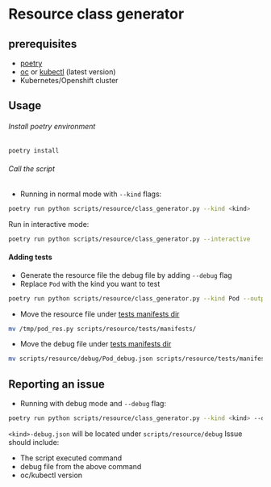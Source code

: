 # Resource class generator

## prerequisites

- [poetry](https://python-poetry.org/)
- [oc](https://mirror.openshift.com/pub/openshift-v4/x86_64/clients/ocp/stable/) or [kubectl](https://kubernetes.io/docs/tasks/tools/) (latest version)
- Kubernetes/Openshift cluster

## Usage

###### Install poetry environment

```bash
poetry install
```

###### Call the script

- Running in normal mode with `--kind` flags:

```bash
poetry run python scripts/resource/class_generator.py --kind <kind>

```

Run in interactive mode:

```bash
poetry run python scripts/resource/class_generator.py --interactive
```

#### Adding tests

- Generate the resource file the debug file by adding `--debug` flag
- Replace `Pod` with the kind you want to test

```bash
poetry run python scripts/resource/class_generator.py --kind Pod --output-file /tmp/pod_res.py --debug
```

- Move the resource file under [tests manifests dir](scripts/resource/tests/manifests/)

```bash
mv /tmp/pod_res.py scripts/resource/tests/manifests/
```

- Move the debug file under [tests manifests dir](scripts/resource/tests/manifests/)

```bash
mv scripts/resource/debug/Pod_debug.json scripts/resource/tests/manifests/
```

## Reporting an issue

- Running with debug mode and `--debug` flag:

```bash
poetry run python scripts/resource/class_generator.py --kind <kind> --debug
```

`<kind>-debug.json` will be located under `scripts/resource/debug`
Issue should include:

- The script executed command
- debug file from the above command
- oc/kubectl version

